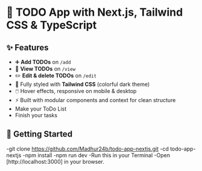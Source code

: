 # 🚀 TODO App with Next.js, Tailwind CSS & TypeScript


## ✨ Features
- ➕ **Add TODOs** on `/add`
- 👀 **View TODOs** on `/view`
- ✏️ **Edit & delete TODOs** on `/edit`
- 🎨 Fully styled with **Tailwind CSS** (colorful dark theme)
- 🖱️ Hover effects, responsive on mobile & desktop
- ⚡ Built with modular components and context for clean structure
- Make your ToDo List
- Finish your tasks
## 🚀 Getting Started
-git clone https://github.com/Madhur24b/todo-app-nextjs.git
-cd todo-app-nextjs
-npm install
-npm run dev
-Run this in your Terminal
-Open [http://localhost:3000] in your browser.

